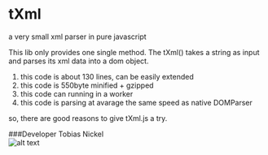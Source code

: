 # tXml
a very small xml parser in pure javascript

This lib only provides one single method. The tXml() takes a string as input and parses its xml data into a dom object. 

1. this code is about 130 lines, can be easily extended 
2. this code is 550byte minified + gzipped
3. this code can running in a worker 
4. this code is parsing at avarage the same speed as native DOMParser

so, there are good reasons to give tXml.js a try. 


###Developer
Tobias Nickel  
![alt text](https://avatars1.githubusercontent.com/u/4189801?s=150) 
